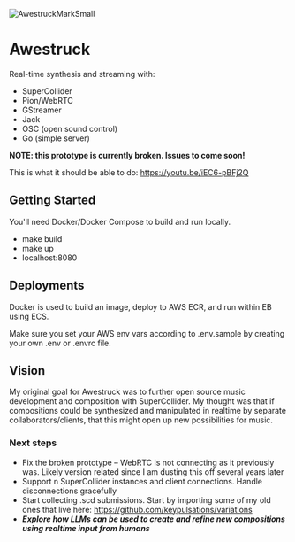 ![AwestruckMarkSmall](https://user-images.githubusercontent.com/1250151/235605837-62579f30-4ad2-485a-a9dc-2c348ca4369f.png)

# Awestruck
Real-time synthesis and streaming with:
* SuperCollider
* Pion/WebRTC
* GStreamer
* Jack
* OSC (open sound control)
* Go (simple server)

**NOTE: this prototype is currently broken. Issues to come soon!**

This is what it should be able to do: https://youtu.be/iEC6-pBFj2Q

## Getting Started
You'll need Docker/Docker Compose to build and run locally.

* make build
* make up
* localhost:8080

## Deployments
Docker is used to build an image, deploy to AWS ECR, and run within EB using ECS.

Make sure you set your AWS env vars according to .env.sample by creating your own .env or .envrc file.


## Vision
My original goal for Awestruck was to further open source music development and composition with SuperCollider. My thought was that if compositions could be synthesized and manipulated in realtime by separate collaborators/clients, that this might open up new possibilities for music.

### Next steps
* Fix the broken prototype – WebRTC is not connecting as it previously was. Likely version related since I am dusting this off several years later
* Support n SuperCollider instances and client connections. Handle disconnections gracefully
* Start collecting .scd submissions. Start by importing some of my old ones that live here: https://github.com/keypulsations/variations
* ***Explore how LLMs can be used to create and refine new compositions using realtime input from humans***
